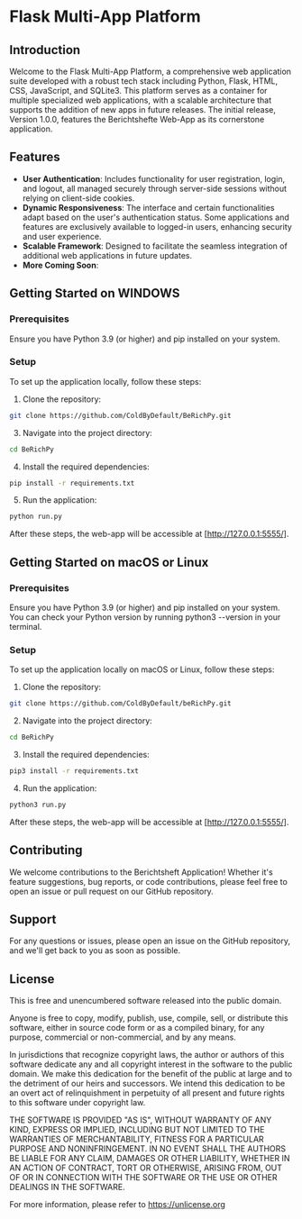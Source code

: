 # Flask Multi-App Platform

## Introduction

Welcome to the Flask Multi-App Platform, a comprehensive web application suite developed with a robust tech stack including Python, Flask, HTML, CSS, JavaScript, and SQLite3. This platform serves as a container for multiple specialized web applications, with a scalable architecture that supports the addition of new apps in future releases. The initial release, Version 1.0.0, features the Berichtshefte Web-App as its cornerstone application.

## Features

- **User Authentication**: Includes functionality for user registration, login, and logout, all managed securely through server-side sessions without relying on client-side cookies.
- **Dynamic Responsiveness**: The interface and certain functionalities adapt based on the user's authentication status. Some applications and features are exclusively available to logged-in users, enhancing security and user experience.
- **Scalable Framework**: Designed to facilitate the seamless integration of additional web applications in future updates.
- **More Coming Soon**:


## Getting Started on WINDOWS 

### Prerequisites

Ensure you have Python 3.9 (or higher) and pip installed on your system.

### Setup

To set up the application locally, follow these steps:

1. Clone the repository:
```bash
git clone https://github.com/ColdByDefault/BeRichPy.git
```
3. Navigate into the project directory:
```bash
cd BeRichPy
```
4. Install the required dependencies:
```bash
pip install -r requirements.txt
```
5. Run the application:
```bash
python run.py
```

After these steps, the web-app will be accessible at [http://127.0.0.1:5555/].

## Getting Started on macOS or Linux

### Prerequisites
Ensure you have Python 3.9 (or higher) and pip installed on your system. 
You can check your Python version by running python3 --version in your terminal.

### Setup

To set up the application locally on macOS or Linux, follow these steps:
1. Clone the repository:
```bash
git clone https://github.com/ColdByDefault/beRichPy.git
```
2. Navigate into the project directory:
```bash
cd BeRichPy
```
3. Install the required dependencies:
```bash
pip3 install -r requirements.txt
```
4. Run the application:
```bash
python3 run.py
```
After these steps, the web-app will be accessible at [http://127.0.0.1:5555/].


## Contributing

We welcome contributions to the Berichtsheft Application! Whether it's feature suggestions, bug reports, or code contributions, please feel free to open an issue or pull request on our GitHub repository.

## Support

For any questions or issues, please open an issue on the GitHub repository, and we'll get back to you as soon as possible.

## License
This is free and unencumbered software released into the public domain.

Anyone is free to copy, modify, publish, use, compile, sell, or
distribute this software, either in source code form or as a compiled
binary, for any purpose, commercial or non-commercial, and by any
means.

In jurisdictions that recognize copyright laws, the author or authors
of this software dedicate any and all copyright interest in the
software to the public domain. We make this dedication for the benefit
of the public at large and to the detriment of our heirs and
successors. We intend this dedication to be an overt act of
relinquishment in perpetuity of all present and future rights to this
software under copyright law.

THE SOFTWARE IS PROVIDED "AS IS", WITHOUT WARRANTY OF ANY KIND,
EXPRESS OR IMPLIED, INCLUDING BUT NOT LIMITED TO THE WARRANTIES OF
MERCHANTABILITY, FITNESS FOR A PARTICULAR PURPOSE AND NONINFRINGEMENT.
IN NO EVENT SHALL THE AUTHORS BE LIABLE FOR ANY CLAIM, DAMAGES OR
OTHER LIABILITY, WHETHER IN AN ACTION OF CONTRACT, TORT OR OTHERWISE,
ARISING FROM, OUT OF OR IN CONNECTION WITH THE SOFTWARE OR THE USE OR
OTHER DEALINGS IN THE SOFTWARE.

For more information, please refer to <https://unlicense.org>
